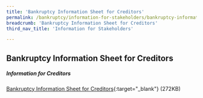 ```yaml
---
title: 'Bankruptcy Information Sheet for Creditors'
permalink: /bankruptcy/information-for-stakeholders/bankruptcy-information-sheet-for-creditors/
breadcrumb: 'Bankruptcy Information Sheet for Creditors'
third_nav_title: 'Information for Stakeholders'

---
```



Bankruptcy Information Sheet for Creditors
---
##### **Information for Creditors** <br>
[Bankruptcy Information Sheet for Creditors](/files/CreditorBankruptcyInformationSheet04Aug17.pdf){:target="_blank"} (272KB)
